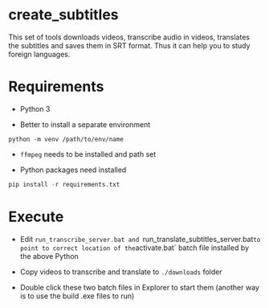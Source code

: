 # create_subtitles
This set of tools downloads videos, transcribe audio in videos, translates the subtitles and saves them in SRT format. Thus it can help you to study foreign languages.


# Requirements

- Python 3

- Better to install a separate environment

```
python -m venv /path/to/env/name
```

- `ffmpeg` needs to be installed and path set

- Python packages need installed

```python
pip install -r requirements.txt
```


# Execute

- Edit `run_transcribe_server.bat and `run_translate_subtitles_server.bat` to point to correct location of the `activate.bat` batch file installed by the above Python

- Copy videos to transcribe and translate to `./downloads` folder

- Double click these two batch files in Explorer to start them (another way is to use the build .exe files to run)
